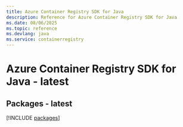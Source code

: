```yaml
---
title: Azure Container Registry SDK for Java
description: Reference for Azure Container Registry SDK for Java
ms.date: 08/06/2025
ms.topic: reference
ms.devlang: java
ms.service: containerregistry
---
```

# Azure Container Registry SDK for Java - latest
## Packages - latest
[!INCLUDE [packages](container-registry-index.md)]